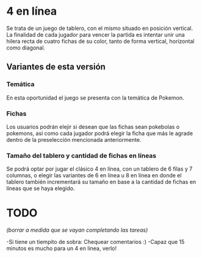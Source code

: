 # 4 en línea

Se trata de un juego de tablero, con el mismo situado en posición vertical. 
La finalidad de cada jugador para vencer la partida es intentar unir una hilera recta de cuatro fichas de su color, tanto de forma vertical, horizontal como diagonal. 

## Variantes de esta versión

### Temática

En esta oportunidad el juego se presenta con la temática de Pokemon.

### Fichas

Los usuarios podrán elejir si desean que las fichas sean pokebolas o pokemons, así como cada jugador podrá elegir la ficha que más le agrade dentro de la preselección mencionada anteriormente.

### Tamaño del tablero y cantidad de fichas en líneas

Se podrá optar por jugar el clásico 4 en línea, con un tablero de 6 filas y 7 columnas, o elegir las variantes de 6 en línea u 8 en línea en donde el tablero también incrementará su tamaño en base a la cantidad de fichas en líneas que se haya elegido.

# TODO

*(borrar a medida que se vayan completando las tareas)*

-Si tiene un tiempito de sobra:
    Chequear comentarios :)
-Capaz que 15 minutos es mucho para un 4 en linea, verlo!


